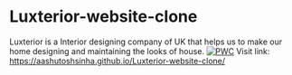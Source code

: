 # Luxterior-website-clone
Luxterior is a Interior designing company of UK that  helps us to make our home designing and maintaining the looks of house.
 [![PWC](https://img.shields.io/endpoint.svg?url=https://paperswithcode.com/badge/multimodal-conditional-image-synthesis-with/image-to-image-translation-on-coco-stuff)](https://paperswithcode.com/sota/image-to-image-translation-on-coco-stuff?p=multimodal-conditional-image-synthesis-with)
 Visit link: https://aashutoshsinha.github.io/Luxterior-website-clone/
